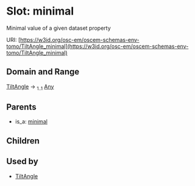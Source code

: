 
# Slot: minimal

Minimal value of a given dataset property

URI: [https://w3id.org/osc-em/oscem-schemas-env-tomo/TiltAngle_minimal](https://w3id.org/osc-em/oscem-schemas-env-tomo/TiltAngle_minimal)


## Domain and Range

[TiltAngle](TiltAngle.md) &#8594;  <sub>1..1</sub> [Any](Any.md)

## Parents

 *  is_a: [minimal](minimal.md)

## Children


## Used by

 * [TiltAngle](TiltAngle.md)
